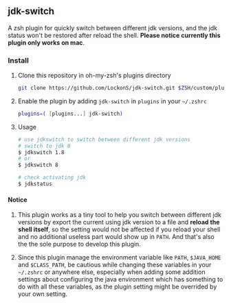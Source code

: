 ## jdk-switch
A zsh plugin for quickly switch between different jdk versions, and the jdk status won't be restored after reload the shell. **Please notice currently this plugin only works on mac**. 

### Install

1. Clone this repository in oh-my-zsh's plugins directory
	
	```sh
	git clone https://github.com/LockonS/jdk-switch.git $ZSH/custom/plugins/jdk-switch
	```
	
2. Enable the plugin by adding `jdk-switch` in `plugins` in your `~/.zshrc`

	```sh
	plugins=( [plugins...] jdk-switch)
	```
	
3. Usage
	
	```sh
	# use jdkswitch to switch between different jdk versions
	# switch to jdk 8
	$ jdkswitch 1.8
	# or
	$ jdkswitch 8
	
	# check activating jdk
	$ jdkstatus
	```
	
	
#### Notice

1. This plugin works as a tiny tool to help you switch between different jdk versions by export the current using jdk version to a file and **reload the shell itself**, so the setting would not be affected if you reload your shell and no additional useless part would show up in `PATH`. And that's also the the sole purpose to develop this plugin. 

2. Since this plugin manage the environment variable like `PATH`, `$JAVA_HOME` and `$CLASS_PATH`, be cautious while changing these variables in your `~/.zshrc` or anywhere else, especially when adding some addition settings about configuring the java environment which has something to do with all these variables, as the plugin setting might be overrided by your own setting.
	
	
